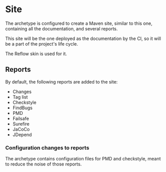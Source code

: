 # Site

The archetype is configured to create a Maven site, similar to this one, containing all the documentation, and several reports.

This site will be the one deployed as the documentation by the CI, so it will be a part of the project's life cycle.

The Reflow skin is used for it.

## Reports

By default, the following reports are added to the site:

- Changes
- Tag list
- Checkstyle
- FindBugs
- PMD
- Failsafe
- Surefire
- JaCoCo
- JDepend

### Configuration changes to reports

The archetype contains configuration files for PMD and checkstyle, meant to reduce the noise of those reports.